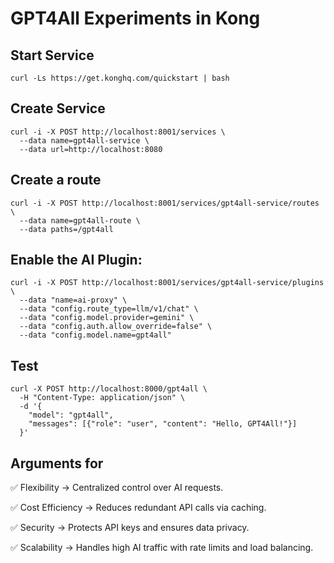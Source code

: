 # GPT4All Experiments in Kong

## Start Service

```shell
curl -Ls https://get.konghq.com/quickstart | bash
```

## Create Service

```shell
curl -i -X POST http://localhost:8001/services \
  --data name=gpt4all-service \
  --data url=http://localhost:8080
```

## Create a route

```shell
curl -i -X POST http://localhost:8001/services/gpt4all-service/routes \
  --data name=gpt4all-route \
  --data paths=/gpt4all
```

## Enable the AI Plugin:

```shell
curl -i -X POST http://localhost:8001/services/gpt4all-service/plugins \
  --data "name=ai-proxy" \
  --data "config.route_type=llm/v1/chat" \
  --data "config.model.provider=gemini" \
  --data "config.auth.allow_override=false" \
  --data "config.model.name=gpt4all"
```

## Test

```shell
curl -X POST http://localhost:8000/gpt4all \
  -H "Content-Type: application/json" \
  -d '{
    "model": "gpt4all",
    "messages": [{"role": "user", "content": "Hello, GPT4All!"}]
  }'
```

## Arguments for

✅ Flexibility → Centralized control over AI requests.

✅ Cost Efficiency → Reduces redundant API calls via caching.

✅ Security → Protects API keys and ensures data privacy.

✅ Scalability → Handles high AI traffic with rate limits and load balancing.
